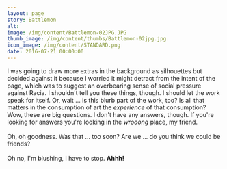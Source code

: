 ```yaml
---
layout: page
story: Battlemon
alt:
image: /img/content/Battlemon-02JPG.JPG
thumb_image: /img/content/thumbs/Battlemon-02jpg.jpg
icon_image: /img/content/STANDARD.png
date: 2016-07-21 00:00:00
---
```




I was going to draw more extras in the background as silhouettes but decided against it because I worried it might detract from the intent of the page, which was to suggest an overbearing sense of social pressure against Racia. I shouldn't tell you these things, though. I should let the work speak for itself. Or, wait … is this blurb part of the work, too? Is all that matters in the consumption of art the <em>experience</em> of that consumption? Wow, these are big questions. I don't have any answers, though. If you're looking for answers you're looking in the <em>wrooong</em> place, my friend.<br><br>Oh, oh goodness. Was that … too soon? Are we … do you think we could be friends?<br><br>Oh no, I'm blushing, I have to stop. <strong>Ahhh!</strong>
